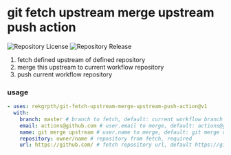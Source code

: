 # git fetch upstream merge upstream push action

![Repository License](https://img.shields.io/github/license/RekGRpth/git-fetch-upstream-merge-upstream-push-action)
![Repository Release](https://img.shields.io/github/v/release/RekGRpth/git-fetch-upstream-merge-upstream-push-action)

1) fetch defined upstream of defined repository
2) merge this upstream to current workflow repository
3) push current workflow repository

### usage

```yaml
- uses: rekgrpth/git-fetch-upstream-merge-upstream-push-action@v1
  with:
    branch: master # branch to fetch, default: current workflow branch (usually it is repository default branch (usually it is master))
    email: actions@github.com # user.email to merge, default: actions@github.com
    name: git merge upstream # user.name to merge, default: git merge upstream
    repository: owner/name # repository from fetch, required
    url: https://github.com/ # fetch repository url, default https://github.com/
```
